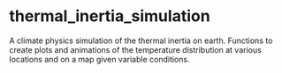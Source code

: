 # thermal_inertia_simulation
A climate physics simulation of the thermal inertia on earth. Functions to create plots and animations of the temperature distribution at various locations and on a map given variable conditions. 
